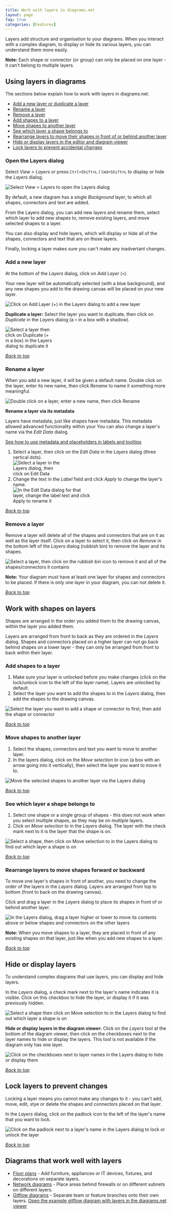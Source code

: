```yaml
---
title: Work with layers in diagrams.net
layout: page
faq: true
categories: [Features]
---
```


Layers add structure and organisation to your diagrams. When you interact with a complex diagram, to display or hide its various layers, you can understand them more easily.

**Note:** Each shape or connector (or group) can only be placed on one layer - it can't belong to multiple layers.

## Using layers in diagrams

The sections below explain how to work with layers in diagrams.net.

* [Add a new layer or duplicate a layer](#add-a-new-layer)
* [Rename a layer](#rename-a-layer)
* [Remove a layer](#remove-a-layer)
* [Add shapes to a layer](#add-shapes-to-a-layer)
* [Move shapes to another layer](#move-shapes-to-another-layer)
* [See which layer a shape belongs to](#see-which-layer-a-shape-belongs-to)
* [Rearrange layers to move their shapes in front of or behind another layer](#rearrange-layers-to-move-shapes-forward-or-backward)
* [Hide or display layers in the editor and diagram viewer](#hide-or-display-layers)
* [Lock layers to prevent accidental changes](#lock-layers-to-prevent-changes)


### Open the Layers dialog

Select _View > Layers_ or press ``Ctrl+Shift+L`` / ``Cmd+Shift+L`` to display or hide the _Layers_ dialog.

<img src="/assets/img/blog/view-layers.png" style="max-width:100%;height:auto;" alt="Select View > Layers to open the Layers dialog">

By default, a new diagram has a single _Background_ layer, to which all shapes, connectors and text are added.

From the Layers dialog, you can add new layers and rename them, select which layer to add new shapes to, remove existing layers, and move selected shapes to a layer. 

You can also display and hide layers, which will display or hide all of the shapes, connectors and text that are on those layers. 

Finally, locking a layer makes sure you can't make any inadvertant changes.

### Add a new layer 

At the bottom of the _Layers_ dialog, click on _Add Layer_ (``+``). 

Your new layer will be automatically selected (with a blue background), and any new shapes you add to the drawing canvas will be placed on your new layer.

<img src="/assets/img/blog/layer-add.png" style="max-width:100%;height:auto;" alt="Click on Add Layer (+) in the Layers dialog to add a new layer">

**Duplicate a layer:** Select the layer you want to duplicate, then click on _Duplicate_ in the _Layers_ dialog (a ``+`` in a box with a shadow).

<img src="/assets/img/blog/layer-duplicate.png" style="width=100%;max-width:150px;height:auto;" alt="Select a layer then click on Duplicate (+ in a box) in the Layers dialog to duplicate it">

[_Back to top_](#using-layers-in-diagrams)

### Rename a layer

When you add a new layer, it will be given a default name. Double click on the layer, enter its new name, then click _Rename_ to name it something more meaningful. 

<img src="/assets/img/blog/layer-rename.png" style="max-width:100%;height:auto;" alt="Double click on a layer, enter a new name, then click Rename">

**Rename a layer via its metadata**

Layers have metadata, just like shapes have metadata. This metadata allowed advanced functionality within your You can also change a layer's name via the _Edit Data_ dialog.

[See how to use metadata and placeholders in labels and tooltips](/blog/placeholders.html)

1. Select a layer, then click on the _Edit Data_ in the _Layers_ dialog (three vertical dots). 
<br /><img src="/assets/img/blog/layer-edit-data.png" style="width=100%;max-width:150px;height:auto;" alt="Select a layer in the Layers dialog, then click on Edit Data">
2. Change the text in the _Label_ field and click _Apply_ to change the layer's name.
<br /><img src="/assets/img/blog/layer-edit-data-dialog.png" style="width=100%;max-width:250px;height:auto;" alt="In the Edit Data dialog for that layer, change the label text and click Apply to rename it">

[_Back to top_](#using-layers-in-diagrams)

### Remove a layer

Remove a layer will delete all of the shapes and connectors that are on it as well as the layer itself. Click on a layer to select it, then click on _Remove_ in the bottom left of the _Layers_ dialog (rubbish bin) to remove the layer and its shapes.

<img src="/assets/img/blog/layer-remove.png" style="max-width:100%;height:auto;" alt="Select a layer, then click on the rubbish bin icon to remove it and all of the shapes/connectors it contains">

**Note:** Your diagram must have at least one layer for shapes and connectors to be placed. If there is only one layer in your diagram, you can not delete it. 

[_Back to top_](#using-layers-in-diagrams)

## Work with shapes on layers

Shapes are arranged in the order you added them to the drawing canvas, within the layer you added them. 

Layers are arranged from front to back as they are ordered in the _Layers_ dialog. Shapes and connectors placed on a higher layer can not go back behind shapes on a lower layer - they can only be arranged from front to back within their layer.

### Add shapes to a layer 

1. Make sure your layer is unlocked before you make changes (click on the lock/unlock icon to the left of the layer name). Layers are unlocked by default.
2. Select the layer you want to add the shapes to in the _Layers_ dialog, then add the shapes to the drawing canvas. 

<img src="/assets/img/blog/layer-add-shape.gif" style="max-width:100%;height:auto;" alt="Select the layer you want to add a shape or connector to first, then add the shape or connector">

[_Back to top_](#using-layers-in-diagrams)

### Move shapes to another layer

1. Select the shapes, connectors and text you want to move to another layer. 
2. In the layers dialog, click on the _Move selection to_ icon (a box with an arrow going into it vertically), then select the layer you want to move it to.

<img src="/assets/img/blog/shapes-move-layers.png" style="max-width:100%;height:auto;" alt="Move the selected shapes to another layer via the Layers dialog">

[_Back to top_](#using-layers-in-diagrams)

### See which layer a shape belongs to

1. Select one shape or a single group of shapes - this does not work when you select multiple shapes, as they may be on multiple layers.
2. Click on _Move selection to_ in the _Layers_ dialog. The layer with the check mark next to it is the layer that the shape is on. 

<img src="/assets/img/blog/shape-find-layer.png" style="max-width:100%;height:auto;" alt="Select a shape, then click on Move selection to in the Layers dialog to find out which layer a shape is on">

[_Back to top_](#using-layers-in-diagrams)

### Rearrange layers to move shapes forward or backward

To move one layer's shapes in front of another, you need to change the order of the layers in the _Layers_ dialog. Layers are arranged from top to bottom (front to back on the drawing canvas).

Click and drag a layer in the _Layers_ dialog to place its shapes in front of or behind another layer.

<img src="/assets/img/blog/layer-rearrange.gif" style="max-width:100%;height:auto;" alt="In the Layers dialog, drag a layer higher or lower to move its contents above or below shapes and connectors on the other layers">

**Note:** When you move shapes to a layer, they are placed in front of any existing shapes on that layer, just like when you add new shapes to a layer.

[_Back to top_](#using-layers-in-diagrams)

## Hide or display layers

To understand complex diagrams that use layers, you can display and hide layers. 

In the _Layers_ dialog, a check mark next to the layer's name indicates it is visible. Click on this checkbox to hide the layer, or display it if it was previously hidden. 

<img src="/assets/img/blog/layers-display-hide.gif" style="max-width:100%;height:auto;" alt="Select a shape then click on Move selection to in the Layers dialog to find out which layer a shape is on">

**Hide or display layers in the diagram viewer:** Click on the _Layers_ tool at the bottom of the diagram viewer, then click on the checkboxes next to the layer names to hide or display the layers. This tool is not available if the diagram only has one layer.

<img src="/assets/img/blog/layers-viewer-display-hide.png" style="max-width:100%;height:auto;" alt="Click on the checkboxes next to layer names in the Layers dialog to hide or display them">

[_Back to top_](#using-layers-in-diagrams)

## Lock layers to prevent changes

Locking a layer means you cannot make any changes to it - you can't add, move, edit, stye or delete the shapes and connectors placed on that layer. 

In the _Layers_ dialog, click on the padlock icon to the left of the layer's name that you want to lock.

<img src="/assets/img/blog/layer-locked-add-shape-failure.gif" style="max-width:100%;height:auto;" alt="Click on the padlock next to a layer's name in the Layers dialog to lock or unlock the layer">

[_Back to top_](#using-layers-in-diagrams)

## Diagrams that work well with layers

* [Floor plans](/blog/floorplans.html) - Add furniture, appliances or IT devices, fixtures, and decorations on separate layers.
* [Network diagrams](/blog/network-diagrams.html) - Place areas behind firewalls or on different subnets on different layers. 
* [Gitflow diagrams](/blog/gitflow-diagram.html) - Separate team or feature branches onto their own layers. [Open the example gitflow diagram with layers in the diagrams.net viewer](https://viewer.diagrams.net/?highlight=0000ff&edit=_blank&layers=1&nav=1&title=gitflow-examples.drawio#R%3Cmxfile%20pages%3D%222%22%3E%3Cdiagram%20id%3D%22yPxyJZ8AM_hMuL3Unpa9%22%20name%3D%22complex%20gitflow%22%3E7V1Je5s4GP41OU4exCLg2DhNe2jn6TSHaedGjBzTwZaLyTa%2FfiBGGCSBBdGC7aSHGlmW4Vveb5V84cxWz5%2ByaLP8imOUXthW%2FHzhXF%2FYNvAcv%2FivHHmpRizb2Y3cZ0lcje0HbpP%2FEJlYjT4kMdq2JuYYp3myaQ%2FO8XqN5nlrLMoy%2FNSetsBp%2B1s30T1iBm7nUcqO%2Fp3E%2BXI3GnjWfvwzSu6X5JuBVb2zisjkamC7jGL81BhyPl44swzjfPdq9TxDaUk9Qpfd52463q1vLEPrXOQDFd0fo%2FSherbqvvIX8rBoHX8oaVZcrfG6GLyKo%2B0SlQuA4mKZr9Lq5SJJ0xlOcfb6QSeOULCYF%2BPbPMP%2FosY7cB6gu0XxDnu71RNs8UM2J9Su7imPsntUTaskCMUtRlXP%2BAnhFcqzl2LC0549hDvLBmfIWIbSKE8e2%2ByNKim5r5erv%2BEbToobtq1KpN1qmUqefau9wO5hqs80mUEt49v96%2BwIwKxTvGg8837oldV8tvPYXJDytrrEWb7E93gdpR%2F3o1cZfljHNd%2F3c75gvKkGf6E8f6n0NXrIcVs%2BWnLDilUxcpOUt3xtcYTJQ0Hs8oQpsO8cCEWFyWVliUw7KEzDpKR4uuilMWFT8m0rLEQgsCgm7xYcy3KX0XRwabFSkKYFiJbceFomObrdRK%2BEeyqAvM3LaLvZIesieS55OkL5F3idE4krl0yjO5R%2Bw9skT%2FC6GJsXfETFh64eUZYnBfp%2BoSbkpdxdRWlyz53%2BoXrjDuc5XlVf2LgRy4JwNusTnHIl9NwrE9W7Tpt5sLpswI%2FNgR%2Fb6pahlnb38NVn%2BPo12paEoFlbPEne5mEPazqYeZDWqySO0y7x2QOIJYfqgX2Q7KEisgcKDecimKM5V3fuAs%2F1rFesLO73R0XJ14uf5cWlRy6vn5tvXr%2FUV02MFULMkEVMYpGnaX6BN9L%2BQotaiDD1gAEeivQ%2BoL7Hsnrvi57vy7UMoTN9Z6A0FbuVCtljkPzm5srzxzkNoxXpOcl%2F7GcWVz%2FJsxSv9x8qL8hnhNSN6%2B0Gk%2FBQfEetixIKYKos%2F0QAYyUYKOi7LYqF%2BvwCIkcNatqXQB1Bz8zho2M1jR4fOIagHU7ea%2FC4RnV40G71ryMvaAehCTs9HDcHWfaxwhROwiJCr9eTe7NFJHDRUPXPOC8QmJEEgeiuZlAXSyce3XGMp6rozj4Cl1hNfoy4mq0EmatE2Q5CKfEvVSRAiTTq8DXfwpsB6kIRz9fnkXCSi3%2BW35C%2BjMGpmihdZJw4TvEorwyovJOTYwDhZeibk2V4rtBfl1Kb0O%2FpgX5Io5cg9DMLATq3Ri%2FU4dePsSFs6v3Ydc%2BGoVHdC85W9zyO7okWuaeie10lTAW657rTl5RGzppcC%2BSsFwsE%2BQF27Id3lnDMzKvbONOIml3az3ckR806E8l6gNkJjAIzSfxPWd0UAbPPAWY1aqQOmB1fGzAD3zchKmPLeC0RG1M9VJTdtCcB1Ex6U3LBDzI4bb%2F3JEkrUUHKHdNYonJE0hKmS1ScVkAoqHaa%2BloKm7%2F%2FA23zP7ZeBUOrd53BPS5v8eKPIM1u1ot3OMZBVEgV2wa6GaTtxB%2BcL7mJCUAOwkxYlvq6mMY6MxplEHjTCCU9Wgo9uWLlsC7K95nUaJLCF%2FUOx2Ah6RJTCS6KR5dObH0%2BistphpowYJgwPrwUknTrI%2BxTslmd7zOpDW1nrYoucC%2Bh1%2FA3qWyTTs20WU6jFEUFV2luC5ST98TrILfMcjJt4iUwhikvczihqrzsH0ExdBxGIhB7yOfJSwh9J3pLa7gQtno2i62KCj5DfSq6M5Jsu%2B0s%2ByjOEgVH4NkrSj5zDLCi1CCnPZbiKhRLFLBZDHhgIYnJZ3hcZcEBW1lk%2BXQhp9AMLMeUUxeq7V%2BibYM8mg5wrJzCsYJtFXD1OVPAYr2pa%2FSIUrxZoUrjhm4Tff3j0NMr%2FynwqBrfsftT41np7DAG1hH0uiiDKqWuVQ1nauPWrpw9f0eA7D2kHt3n5vU7acx8yT0XNdFPGclp3mqFcSN19YnghZDe89JVoab%2BVUY0HDEnl9VTOviiN7NLwg%2BXdBwqSpyTMMUIHOjpyYLQNdmTBTi9%2F3WazLopKLUd49ydXLqMA9LK0mUip4JIEXrblND7dLJHp8S7R5COVJMJInCq4VQIdlveoQSOaCYI0m2IgpkgJb0nABppPpHSqDhxR6xuDmglmQiz9SeZ6vs54diE9hu1xiaEta3SLEe9DJJYdyOnzNIsey6VRt763uRtrhgo%2BZysUJ0c1Q9Kv5eLf6zZ78yOfjxs1h%2BQk9z89QfgeJA3KMofstKnz1G0Kv5jsYslAJUMYgCRg38TY6qoDWOfvZ%2Byrc57jkgE02hso%2FexOkBufA5NpusEiu9D2TpgfzmFpvXmJg1oGho5wkeH76iApS1N5ZQtfenn9oo7lEcQiI6MAUgNr7vqJ5uP4TTOX3YsxYhrstRtFHFtdvOqTtAlOHF%2BhHdczyThA7Z5XsCZFchR16TrIrbaE4JksYfpP%2BDwRln%2FgXdce69UhQABJ1UVGstUBXoTVR2tNepdggHeus%2FYjtpQ60h%2FeKfTUfgWNSEqodZvEw6j2HzjmauJ7VqXVvPPMagyp9OpIq9PbYCqcY5hkx%2FqjguR3N4Q6eB8ckCUtCYTvZ79EeCAQw7ZNqH4pLx7AoqvN7sFIOfU3cDYTkvgG3F6DvGuxWjp5K7rQ6Z%2FZMNqN%2BY5ko8Urx%2FeSJOS0XQIDNuk1ZkLqcXr3Vbtf0KDYofOX0cBJ5vBV12J4dRMoaYua%2BCxiWTBHjJ216p1eC2Jv93hc7T9Xd4E5M3mhENwGqY6VBvdAHA6uSeTu%2B8HyBrnsE9F2DZ4U36gWNiscw7eTAibzwE2XSfLMicwh2KWb3DCqF9qD86XfZQEgO8NOCOzkjYrrXUoafooQt%2Frk7I3S00Hldiff2Cq24AleX9npn9cVVm5B%2B4Iy6fPyifPTfSmkTWnt4aGcqXTTLLuBETG44mMLVtkRDMS5JuPvkuJwKJ47ZITiWssWwRsX14Xjp9Cl9Jg9jBdShzeKOtSgu9punHgxvfXphHLMv6a5E5bAE%2BnA0Gv1ABef3YgXWrE1V9bz7TiWtVg1GVqVRotInGMzs8VAcCoKwLc0wGuXw%2BrDbnvKJuTkd0nVbjuUE3ubPDGPepEelv2b%2BaceovwcKV1WKXVeCpJoK2f4mgY4lsmGQI8Nlw7HRRVXqrgwG3A6ZeSnykZVxejd%2FMG%2FRUGZr7s2AMYOdcTPSf5j8brhkwUV3uRKC9emvIxlaNo3iKexCS2ghbppYkO%2BCkuM4zzpsAUqL78imNUzvgf%3C%2Fdiagram%3E%3Cdiagram%20id%3D%22eWztX-HKV9PbQhigdnBN%22%20name%3D%22simple%20gitflow%22%3E7VnbctowEP0aHtPxBXN5TMitTdJJJ9NcHhW02GqFl5EF2P36SljCdiDcSlJnQl7iPVoLec%2BeXbM0%2FN4wvRBkFN0gBd7wHJo2%2FNOG57lO4Kt%2FGslypOM1cyAUjBqnArhjf8DeadAxo5BUHCUil2xUBfsYx9CXFYwIgdOq2wB59VNHJIQF4K5P%2BCL6wKiMzFMEToFfAgsj%2B8muY1aGxDobIIkIxWkJ8s8afk8gyvxqmPaA6%2BDZuPz4CZdf8R6Ovrcfnr5dBd2rHj3KNzvf5pb5IwiI5X639lr53hPCxyZg5mFlZiMIVAXUmChkhCHGhJ8V6EmBXiOOlJurwF8gZWbygYwlKiiSQ25WKUkioMZIJBHynHG96CgbYnqsqVdmjDHkSGk9kQJ%2FQw85itkR%2FVa%2FA88DtTJQTiWcEugM%2BgrfMIIm0gmORR9W%2BRkNqHOHsGpDL8gddQxL%2BWgYugAcghSZchDAiWSTatISk%2Fvh3K%2FgV10Yiregu%2Bm8D7sqyiJ7nLOpjCdtfAmseZqWF08zY32SrPC9fWfF7FYVHZKVHEbIYpmUdr7VgHIwxT0wyWkqezd4kV%2F5fkW2zQ%2B2ewLaEJXqzb37ZUlWcq4ahOZ4GjEJdyMyi%2FxU9ahqppFklHeNAUt15rzK9evZwckz8FtMmGQYq7W%2BygZQTicTEJKpTnL9wkFqFZwQzsKl7sdm4RmlxOHWaaa3gXRlWphVq%2Basak6LNucbKCp1OIvtvbh4nUMv2aFq2Baxvpe0a9VL7LnLUvYOUt5Rym69tGw3Pmh5Oy23N9Vyt15abi%2FTsrtI%2BUHL67Uc1EzLNtdK5N6QRAfnJb0CxzGdqc9ZT%2FEAY3lOhozrx7wEPgEdZrNg9O16xi4R7Mz%2BljH11vLdnMLWegpd913r8eJ780esx91W2yetRULBpQG091%2BP7Ret9d%2FI%2FFrVY3vulXTvqxbPg%2F86XR%2B2FnerOu7879eqw7htJxn7m8q4XuM2e%2B6DjP9Rxl5QLx03l7wav8kcNWXysXRdmqIqqxiiasPOUD%2Fn7NXfeIpSsxKxOEU5lIhdSoTffK8SocziR798MF78dOqf%2FQU%3D%3C%2Fdiagram%3E%3C%2Fmxfile%3E)